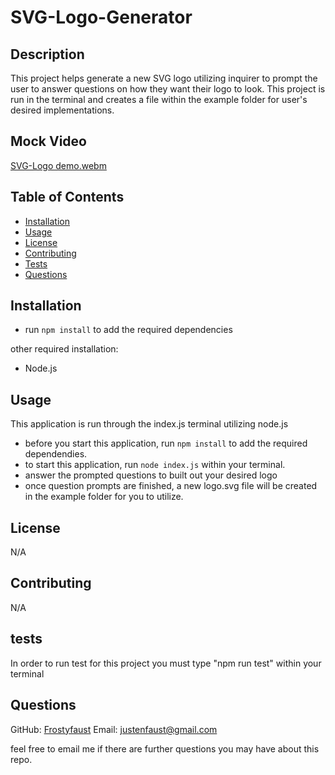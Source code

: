 # SVG-Logo-Generator

## Description

This project helps generate a new SVG logo utilizing inquirer to prompt the user to answer questions on how they want their logo to look. This project is run in the terminal and creates a file within the example folder for user's desired implementations.

## Mock Video

[SVG-Logo demo.webm](https://github.com/frostyfaust/SVG-Logo-Generator/assets/55112932/b40558b2-6219-44a6-9c43-91fd5a8b6acb)


## Table of Contents
  
- [Installation](#installation)
- [Usage](#usage)
- [License](#license)
- [Contributing](#contributing)
- [Tests](#tests)
- [Questions](#questions)

## Installation

- run `npm install` to add the required dependencies

other required installation:
- Node.js

    
## Usage

This application is run through the index.js terminal utilizing node.js
- before you start this application, run `npm install` to add the required dependendies.
- to start this application, run `node index.js` within your terminal.
- answer the prompted questions to built out your desired logo
- once question prompts are finished, a new logo.svg file will be created in the example folder for you to utilize.

## License

N/A
    
## Contributing

N/A
  
## tests

In order to run test for this project you must type "npm run test" within your terminal

## Questions

GitHub: [Frostyfaust](https://github.com/frostyfaust)
Email: justenfaust@gmail.com

feel free to email me if there are further questions you may have about this repo.
